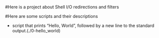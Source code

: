 #Here is a project about Shell I/O redirections and filters

#Here are some scripts and their descriptions

- script that prints “Hello, World”, followed by a new line to the standard output.(./0-hello_world)
